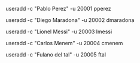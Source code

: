 
useradd -c "Pablo Perez" -u 20001 pperez

useradd -c "Diego Maradona" -u 20002 dmaradona

useradd -c "Lionel Messi" -u 20003 lmessi

useradd -c "Carlos Menem" -u 20004 cmenem

useradd -c "Fulano del tal" -u 20005 ftal


